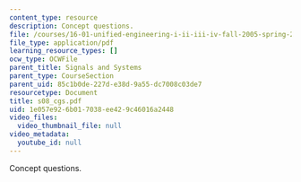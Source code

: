 ```yaml
---
content_type: resource
description: Concept questions.
file: /courses/16-01-unified-engineering-i-ii-iii-iv-fall-2005-spring-2006/1e057e926b017038ee429c46016a2448_s08_cgs.pdf
file_type: application/pdf
learning_resource_types: []
ocw_type: OCWFile
parent_title: Signals and Systems
parent_type: CourseSection
parent_uid: 85c1b0de-227d-e38d-9a55-dc7008c03de7
resourcetype: Document
title: s08_cgs.pdf
uid: 1e057e92-6b01-7038-ee42-9c46016a2448
video_files:
  video_thumbnail_file: null
video_metadata:
  youtube_id: null
---
```

Concept questions.